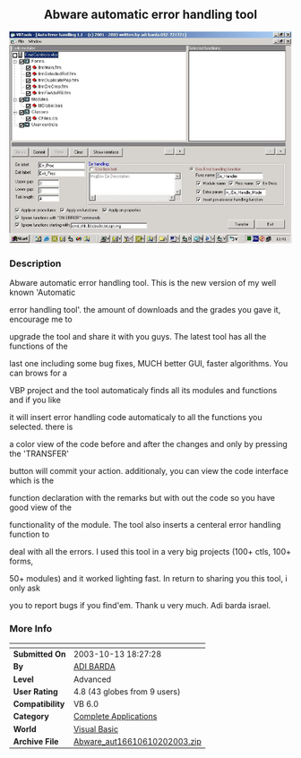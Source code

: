 ﻿<div align="center">

## Abware automatic error handling tool

<img src="PIC20031020540146323.jpg">
</div>

### Description

Abware automatic error handling tool. This is the new version of my well known 'Automatic

error handling tool'. the amount of downloads and the grades you gave it, encourage me to

upgrade the tool and share it with you guys. The latest tool has all the functions of the

last one including some bug fixes, MUCH better GUI, faster algorithms. You can brows for a

VBP project and the tool automaticaly finds all its modules and functions and if you like

it will insert error handling code automaticaly to all the functions you selected. there is

a color view of the code before and after the changes and only by pressing the 'TRANSFER'

button will commit your action. additionaly, you can view the code interface which is the

function declaration with the remarks but with out the code so you have good view of the

functionality of the module. The tool also inserts a centeral error handling function to

deal with all the errors. I used this tool in a very big projects (100+ ctls, 100+ forms,

50+ modules) and it worked lighting fast. In return to sharing you this tool, i only ask

you to report bugs if you find'em. Thank u very much. Adi barda israel.
 
### More Info
 


<span>             |<span>
---                |---
**Submitted On**   |2003-10-13 18:27:28
**By**             |[ADI BARDA](https://github.com/Planet-Source-Code/PSCIndex/blob/master/ByAuthor/adi-barda.md)
**Level**          |Advanced
**User Rating**    |4.8 (43 globes from 9 users)
**Compatibility**  |VB 6\.0
**Category**       |[Complete Applications](https://github.com/Planet-Source-Code/PSCIndex/blob/master/ByCategory/complete-applications__1-27.md)
**World**          |[Visual Basic](https://github.com/Planet-Source-Code/PSCIndex/blob/master/ByWorld/visual-basic.md)
**Archive File**   |[Abware\_aut16610610202003\.zip](https://github.com/Planet-Source-Code/adi-barda-abware-automatic-error-handling-tool__1-49342/archive/master.zip)








